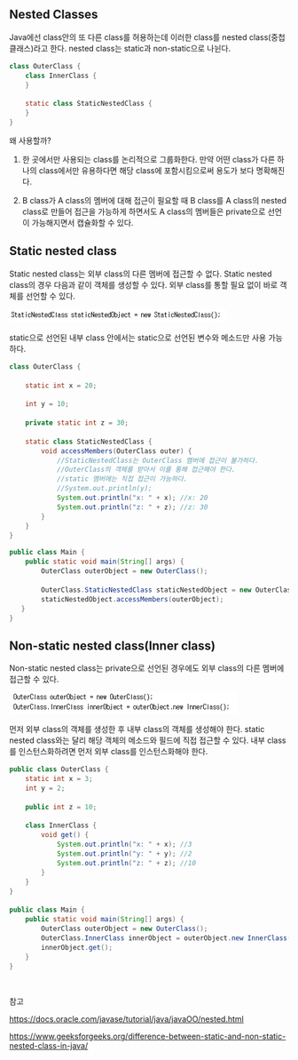 ## Nested Classes

Java에선 class안의 또 다른 class를 허용하는데 이러한 class를 nested class(중첩 클래스)라고 한다. nested class는 static과 non-static으로 나뉜다. 

```java
class OuterClass {
    class InnerClass {
    }
    
    static class StaticNestedClass {
    }
}
```

왜 사용할까?

1. 한 곳에서만 사용되는 class를 논리적으로 그룹화한다. 만약 어떤 class가 다른 하나의 class에서만 유용하다면 해당 class에 포함시킴으로써 용도가 보다 명확해진다.

2. B class가 A class의 멤버에 대해 접근이 필요할 때 B class를 A class의 nested class로 만들어 접근을 가능하게 하면서도 A class의 멤버들은 private으로 선언이 가능해지면서 캡슐화할 수 있다.

## Static nested class

Static nested class는 외부 class의 다른 멤버에 접근할 수 없다. Static nested class의 경우 다음과 같이 객체를 생성할 수 있다. 외부 class를 통할 필요 없이 바로 객체를 선언할 수 있다.

![img](https://github.com/dilmah0203/TIL/blob/main/Image/Static%20nested%20class.png)

static으로 선언된 내부 class 안에서는 static으로 선언된 변수와 메소드만 사용 가능하다. 

```java
class OuterClass {

    static int x = 20;

    int y = 10;

    private static int z = 30;

    static class StaticNestedClass {
        void accessMembers(OuterClass outer) {
            //StaticNestedClass는 OuterClass 멤버에 접근이 불가하다.
            //OuterClass의 객체를 받아서 이를 통해 접근해야 한다.
            //static 멤버에는 직접 접근이 가능하다.
            //System.out.println(y);
            System.out.println("x: " + x); //x: 20
            System.out.println("z: " + z); //z: 30
        }
    }
}
```

```java
public class Main {
    public static void main(String[] args) {
        OuterClass outerObject = new OuterClass();

        OuterClass.StaticNestedClass staticNestedObject = new OuterClass.StaticNestedClass();
        staticNestedObject.accessMembers(outerObject);
   }
}
```

## Non-static nested class(Inner class)

Non-static nested class는 private으로 선언된 경우에도 외부 class의 다른 멤버에 접근할 수 있다. 

![img2](https://github.com/dilmah0203/TIL/blob/main/Image/Inner%20class.png)

먼저 외부 class의 객체를 생성한 후 내부 class의 객체를 생성해야 한다. static nested class와는 달리 해당 객체의 메소드와 필드에 직접 접근할 수 있다. 내부 class를 인스턴스화하려면 먼저 외부 class를 인스턴스화해야 한다.

```java
public class OuterClass {
    static int x = 3;
    int y = 2;

    public int z = 10;

    class InnerClass {
        void get() {
            System.out.println("x: " + x); //3
            System.out.println("y: " + y); //2
            System.out.println("z: " + z); //10
        }
    }
}

public class Main {
    public static void main(String[] args) {
        OuterClass outerObject = new OuterClass();
        OuterClass.InnerClass innerObject = outerObject.new InnerClass();
        innerObject.get();
    }
}
```

<br>

참고

https://docs.oracle.com/javase/tutorial/java/javaOO/nested.html

https://www.geeksforgeeks.org/difference-between-static-and-non-static-nested-class-in-java/

